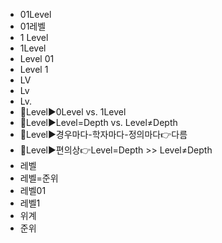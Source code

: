 ﻿- 01Level
- 01레벨
- 1 Level
- 1Level
- Level 01
- Level 1
- LV
- Lv
- Lv.
- 📌Level▶️0Level vs. 1Level
- 📌Level▶️Level=Depth vs. Level≠Depth
- 📌Level▶️경우마다-학자마다-정의마다👉다름
- 📌Level▶️편의상👉Level=Depth >> Level≠Depth
- 레벨
- 레벨=준위
- 레벨01
- 레벨1
- 위계
- 준위
